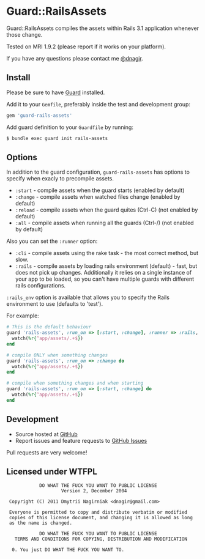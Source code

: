 # Guard::RailsAssets


Guard::RailsAssets compiles the assets within Rails 3.1 application whenever those change.

Tested on MRI 1.9.2 (please report if it works on your platform).

If you have any questions please contact me [@dnagir](http://www.ApproachE.com).

## Install

Please be sure to have [Guard](https://github.com/guard/guard) installed.

Add it to your `Gemfile`, preferably inside the test and development group:

```ruby
gem 'guard-rails-assets'
```

Add guard definition to your `Guardfile` by running:

```bash
$ bundle exec guard init rails-assets
```

## Options

In addition to the guard configuration, `guard-rails-assets` has options to specify when exacly to precompile assets.

- `:start` - compile assets when the guard starts (enabled by default)
- `:change` - compile assets when watched files change (enabled by default)
- `:reload` - compile assets when the guard quites (Ctrl-C) (not enabled by default)
- `:all` - compile assets when running all the guards (Ctrl-/) (not enabled by default)

Also you can set the `:runner` option:

- `:cli` - compile assets using the rake task - the most correct method, but slow.
- `:rails` - compile assets by loading rails environment (default) - fast, but does not pick up changes. Additionally it relies on a single instance of your app to be loaded, so you can't have multiple guards with different rails configurations.

`:rails_env` option is available that allows you to specify the Rails environment to use (defaults to 'test').


For example:


```ruby
# This is the default behaviour
guard 'rails-assets', :run_on => [:start, :change], :runner => :rails, :rails_env => 'test' do
  watch(%r{^app/assets/.+$})
end

# compile ONLY when something changes
guard 'rails-assets', :run_on => :change do
  watch(%r{^app/assets/.+$})
end

# compile when something changes and when starting
guard 'rails-assets', :run_on => [:start, :change] do
  watch(%r{^app/assets/.+$})
end
```

## Development

- Source hosted at [GitHub](https://github.com/dnagir/guard-rails-assets)
- Report issues and feature requests to [GitHub Issues](https://github.com/dnagir/guard-rails-assets/issues)

Pull requests are very welcome!

## Licensed under WTFPL

```
            DO WHAT THE FUCK YOU WANT TO PUBLIC LICENSE
                    Version 2, December 2004

 Copyright (C) 2011 Dmytrii Nagirniak <dnagir@gmail.com>

 Everyone is permitted to copy and distribute verbatim or modified
 copies of this license document, and changing it is allowed as long
 as the name is changed.

            DO WHAT THE FUCK YOU WANT TO PUBLIC LICENSE
   TERMS AND CONDITIONS FOR COPYING, DISTRIBUTION AND MODIFICATION

  0. You just DO WHAT THE FUCK YOU WANT TO.
```
